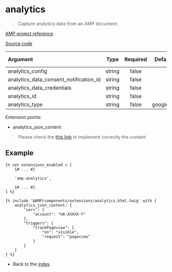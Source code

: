 # analytics
>Capture analytics data from an AMP document.

[AMP project reference][1]

[Source code][2]

| Argument                               | Type     | Required | Default value   | More information | 
|:---------------------------------------|:--------:|:--------:|:---------------:|:-----------------|
| analytics_config                       | string   | false    |                 |                  |
| analytics_data_consent_notification_id | string   | false    |                 |                  |
| analytics_data_credentials             | string   | false    |                 |                  |
| analytics_id                           | string   | false    |                 |                  |
| analytics_type                         | string   | false    | googleanalytics |                  |

Extension points:
* analytics_json_content
>Please check the [this link][3] to implement correctly the content

## Example

```twig
{% set extensions_enabled = [
    {# ... #}

    'amp-analytics',

    {# ... #}
] %}

{% include '@AMP/components/extensions/analytics.html.twig' with {
    analytics_json_content: {
        "vars": {
            "account": "UA-XXXXX-Y"
        },
        "triggers": {
            "trackPageview": {
                "on": "visible",
                "request": "pageview"
            }
        }
    }
} %}
```

- Back to the [index](../../index.md).

[1]: https://github.com/ampproject/amphtml/blob/master/extensions/amp-gist/amp-gist.md
[2]: https://github.com/benatespina/AMPTwigTheme/blob/master/templates/components/extensions/gist.html.twig
[3]: https://developers.google.com/analytics/devguides/collection/amp-analytics/

